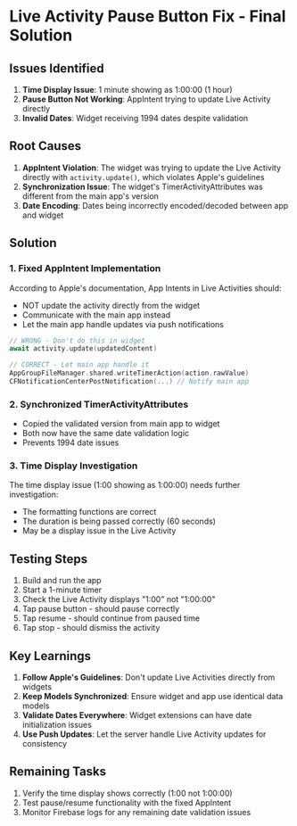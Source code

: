 # Live Activity Pause Button Fix - Final Solution

## Issues Identified

1. **Time Display Issue**: 1 minute showing as 1:00:00 (1 hour)
2. **Pause Button Not Working**: AppIntent trying to update Live Activity directly
3. **Invalid Dates**: Widget receiving 1994 dates despite validation

## Root Causes

1. **AppIntent Violation**: The widget was trying to update the Live Activity directly with `activity.update()`, which violates Apple's guidelines
2. **Synchronization Issue**: The widget's TimerActivityAttributes was different from the main app's version
3. **Date Encoding**: Dates being incorrectly encoded/decoded between app and widget

## Solution

### 1. Fixed AppIntent Implementation
According to Apple's documentation, App Intents in Live Activities should:
- NOT update the activity directly from the widget
- Communicate with the main app instead
- Let the main app handle updates via push notifications

```swift
// WRONG - Don't do this in widget
await activity.update(updatedContent)

// CORRECT - Let main app handle it
AppGroupFileManager.shared.writeTimerAction(action.rawValue)
CFNotificationCenterPostNotification(...) // Notify main app
```

### 2. Synchronized TimerActivityAttributes
- Copied the validated version from main app to widget
- Both now have the same date validation logic
- Prevents 1994 date issues

### 3. Time Display Investigation
The time display issue (1:00 showing as 1:00:00) needs further investigation:
- The formatting functions are correct
- The duration is being passed correctly (60 seconds)
- May be a display issue in the Live Activity

## Testing Steps

1. Build and run the app
2. Start a 1-minute timer
3. Check the Live Activity displays "1:00" not "1:00:00"
4. Tap pause button - should pause correctly
5. Tap resume - should continue from paused time
6. Tap stop - should dismiss the activity

## Key Learnings

1. **Follow Apple's Guidelines**: Don't update Live Activities directly from widgets
2. **Keep Models Synchronized**: Ensure widget and app use identical data models
3. **Validate Dates Everywhere**: Widget extensions can have date initialization issues
4. **Use Push Updates**: Let the server handle Live Activity updates for consistency

## Remaining Tasks

1. Verify the time display shows correctly (1:00 not 1:00:00)
2. Test pause/resume functionality with the fixed AppIntent
3. Monitor Firebase logs for any remaining date validation issues